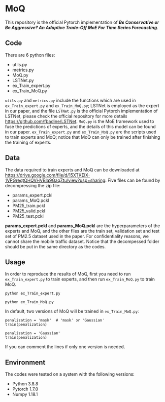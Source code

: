 # MoQ
This repository is the official Pytorch implementation of **_Be Conservative or Be Aggressive? An Adaptive Trade-Off MoE For Time Series Forecasting_**. 

## Code
There are 6 python files:
- utils.py
- metrics.py
- MoQ.py
- LSTNet.py
- ex_Train_expert.py
- ex_Train_MoQ.py

`utils.py` and `metrics.py` include the functions which are used in `ex_Train_expert.py` and `ex_Train_MoQ.py`; LSTNet is employed as the expert in our paper, and the file `LSTNet.py` is the official Pytorch implementation of LSTNet, please check the official repository for more details https://github.com/fbadine/LSTNet. `MoQ.py` is the MoE framework used to fuse the predictions of experts, and the details of this model can be found in our paper. `ex_Train_expert.py` and `ex_Train_MoQ.py` are the scripts used to train experts and MoQ; notice that MoQ can only be trained after finishing the training of experts.


## Data
The data required to train experts and MoQ can be downloaded at https://drive.google.com/file/d/15XTKEIX-1VPGregtQHQVHVBIa9GaqZtu/view?usp=sharing. Five files can be found by decompressing the zip file: 
- params_expert.pckl
- params_MoQ.pckl
- PM25_train.pckl
- PM25_valid.pckl
- PM25_test.pckl

**params_expert.pckl** and **params_MoQ.pckl** are the hyperparameters of the experts and MoQ, and the other files are the train set, validation set and test set of PM2.5 dataset used in the paper. For confidentiality reasons, we cannot share the mobile traffic dataset. Notice that the decompessed folder should be put in the same directory as the codes.


## Usage
In order to reproduce the results of MoQ, first you need to run `ex_Train_expert.py` to train experts, and then run `ex_Train_MoQ.py` to train MoQ.

```shell
python ex_Train_expert.py
```

```shell
python ex_Train_MoQ.py
```

In default, two versions of MoQ will be trained in `ex_Train_MoQ.py`:

```shell
penalization = 'mask'  # 'mask' or 'Gaussian'
train(penalization)

penalization = 'Gaussian' 
train(penalization)
```

If you can comment the lines if only one version is needed.


## Environment
The codes were tested on a system with the following versions:
- Python 3.8.8
- Pytorch 1.7.0
- Numpy 1.18.1




